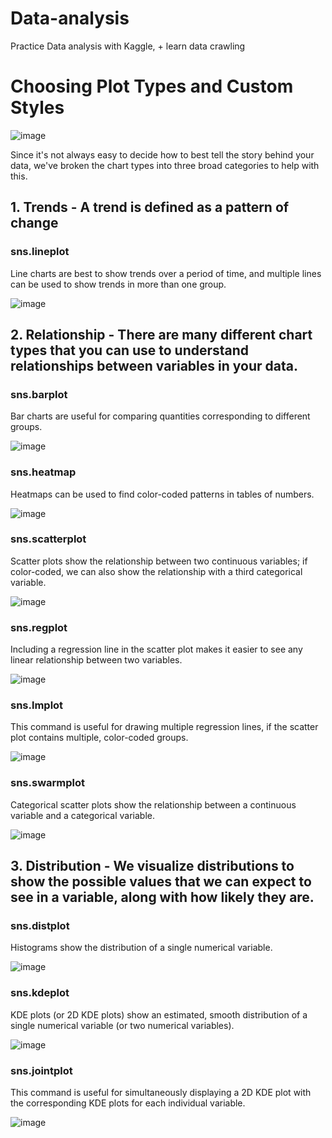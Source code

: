 # Data-analysis
Practice Data analysis with Kaggle, + learn data crawling


# Choosing Plot Types and Custom Styles

![image](https://user-images.githubusercontent.com/68217111/162891220-b30dddd2-4f2e-445e-b870-03b75b3c6cd9.png)

Since it's not always easy to decide how to best tell the story behind your data, we've broken the chart types into three broad categories to help with this.


## 1. Trends - A trend is defined as a pattern of change

### sns.lineplot


Line charts are best to show trends over a period of time, and multiple lines can be used to show trends in more than one group.

![image](https://user-images.githubusercontent.com/68217111/162891787-e9443cd4-0047-4f4c-84c0-3db0465a7096.png)
  

## 2. Relationship - There are many different chart types that you can use to understand relationships between variables in your data.

### sns.barplot


Bar charts are useful for comparing quantities corresponding to different groups.

![image](https://user-images.githubusercontent.com/68217111/162891841-2f14354b-9980-42ef-95dc-609d67747f87.png)


### sns.heatmap


Heatmaps can be used to find color-coded patterns in tables of numbers.

![image](https://user-images.githubusercontent.com/68217111/162891863-527eb3d2-5593-48cb-8a68-e18df40aff11.png)


### sns.scatterplot


Scatter plots show the relationship between two continuous variables; if color-coded, we can also show the relationship with a third categorical variable.

![image](https://user-images.githubusercontent.com/68217111/162892045-c4f77bcc-147a-41b7-9509-2cbc3d29a963.png)


### sns.regplot


Including a regression line in the scatter plot makes it easier to see any linear relationship between two variables.

![image](https://user-images.githubusercontent.com/68217111/162892419-067a439f-801d-4a60-ae5b-9321053f3404.png)



### sns.lmplot


This command is useful for drawing multiple regression lines, if the scatter plot contains multiple, color-coded groups.

![image](https://user-images.githubusercontent.com/68217111/162892340-0280b8e4-1af8-4d17-afca-f672a08ad211.png)


### sns.swarmplot



Categorical scatter plots show the relationship between a continuous variable and a categorical variable.

![image](https://user-images.githubusercontent.com/68217111/162892459-a73c51a7-c234-423a-9ace-4a1ed5db1980.png)


## 3. Distribution - We visualize distributions to show the possible values that we can expect to see in a variable, along with how likely they are.


### sns.distplot


Histograms show the distribution of a single numerical variable.


![image](https://user-images.githubusercontent.com/68217111/162892959-0b049c41-ef38-4d34-838e-a3f001f2945b.png)


### sns.kdeplot


KDE plots (or 2D KDE plots) show an estimated, smooth distribution of a single numerical variable (or two numerical variables).


![image](https://user-images.githubusercontent.com/68217111/162893072-d968ff2d-2d9f-49e0-8a1c-cbc71365d989.png)


### sns.jointplot
This command is useful for simultaneously displaying a 2D KDE plot with the corresponding KDE plots for each individual variable.


![image](https://user-images.githubusercontent.com/68217111/162893150-ecdf4e16-862d-4397-8c93-a2f75e499179.png)


